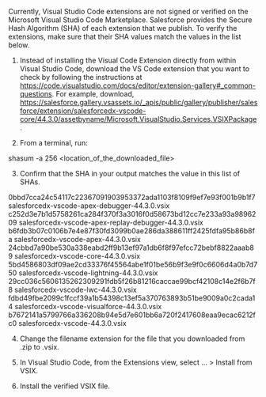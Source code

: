 Currently, Visual Studio Code extensions are not signed or verified on the
Microsoft Visual Studio Code Marketplace. Salesforce provides the Secure Hash
Algorithm (SHA) of each extension that we publish. To verify the extensions,
make sure that their SHA values match the values in the list below.

1. Instead of installing the Visual Code Extension directly from within Visual
   Studio Code, download the VS Code extension that you want to check by
   following the instructions at
   https://code.visualstudio.com/docs/editor/extension-gallery#_common-questions.
   For example, download,
   https://salesforce.gallery.vsassets.io/_apis/public/gallery/publisher/salesforce/extension/salesforcedx-vscode-core/44.3.0/assetbyname/Microsoft.VisualStudio.Services.VSIXPackage.

2. From a terminal, run:

shasum -a 256 <location_of_the_downloaded_file>

3. Confirm that the SHA in your output matches the value in this list of SHAs.

0bbd7cca24c54117c22367091903953372ada1103f8109f9ef7e93f001b9b1f7  salesforcedx-vscode-apex-debugger-44.3.0.vsix
c252d3e7b1d5758261ca284f370f3a3016f0d58673bd12cc7e233a93a9896209  salesforcedx-vscode-apex-replay-debugger-44.3.0.vsix
b6fdb3b07c0106b7e4e87f30fd3099b0ae286da388611ff2425fdfa95b86b8fa  salesforcedx-vscode-apex-44.3.0.vsix
24cbbd7a90be530a338eabd2ff9b13ef97a1db6f8f97efcc72bebf8822aaab89  salesforcedx-vscode-core-44.3.0.vsix
5bd4586803df09ae2cd33376f45564abe1f01be56b9f3e9f0c6606d4a0b7d750  salesforcedx-vscode-lightning-44.3.0.vsix
29cc036c5606135262309291fdb5f26b81216caccae99bcf42108c14e2f6b7f8  salesforcedx-vscode-lwc-44.3.0.vsix
fdbd49fbe2099c1fccf39a1b54398c13ef5a370763893b51be9009a0c2cada14  salesforcedx-vscode-visualforce-44.3.0.vsix
b7672141a5799766a336208b94e5d7e601bb6a720f2417608eaa9ecac6212fc0  salesforcedx-vscode-44.3.0.vsix


4. Change the filename extension for the file that you downloaded from .zip to
.vsix.

5. In Visual Studio Code, from the Extensions view, select ... > Install from
VSIX.

6. Install the verified VSIX file.
